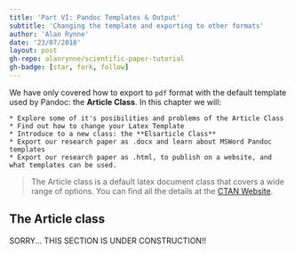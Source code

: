 ```yaml
---
title: 'Part VI: Pandoc Templates & Output'
subtitle: 'Changing the template and exporting to other formats'
author: 'Alan Rynne'
date: '23/07/2018'
layout: post
gh-repo: alanrynne/scientific-paper-tutorial
gh-badge: [star, fork, follow]
---
```


We have only covered how to export to `pdf` format with the default template used by Pandoc: the **Article Class**. In this chapter we will:

    * Explore some of it's posibilities and problems of the Article Class
    * Find out how to change your Latex Template
    * Introduce to a new class: the **Elsarticle Class**
    * Export our research paper as .docx and learn about MSWord Pandoc templates
    * Export our research paper as .html, to publish on a website, and what templates can be used.

> The Article class is a default latex document class that covers a wide range of options. You can find all the details at the [CTAN Website](https://ctan.org/pkg/article?lang=en).

## The Article class

SORRY... THIS SECTION IS UNDER CONSTRUCTION!!